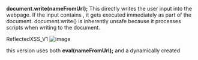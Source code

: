**document.write(nameFromUrl);**
This directly writes the user input into the webpage.
If the input contains <script>alert(1)</script>, it gets executed immediately as part of the document.
document.write() is inherently unsafe because it processes scripts when writing to the document.

ReflectedXSS_V1 
![image](https://github.com/user-attachments/assets/6fdc721d-8830-402d-8380-be85ce7e4d2d)



this version uses both **eval(nameFromUrl);**
and a dynamically created <script> tag to execute any JavaScript passed via the name parameter in the URL. Test it with:

yourpage.html?name=alert(1)
ReflectedXSS_V2
![image](https://github.com/user-attachments/assets/18ef28ba-6e62-4a7a-9265-41ab8046addf)



**eval(userInput); Executes Any JS
Example: ?input=alert(1) will execute immediately.**

